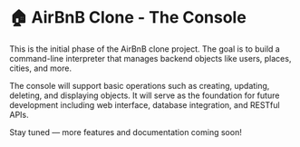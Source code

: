 # 🏠 AirBnB Clone - The Console

This is the initial phase of the AirBnB clone project. The goal is to build a command-line interpreter that manages backend objects like users, places, cities, and more.

The console will support basic operations such as creating, updating, deleting, and displaying objects. It will serve as the foundation for future development including web interface, database integration, and RESTful APIs.

Stay tuned — more features and documentation coming soon!